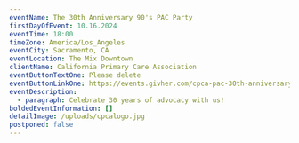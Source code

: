 ```yaml
---
eventName: The 30th Anniversary 90's PAC Party
firstDayOfEvent: 10.16.2024
eventTime: 18:00
timeZone: America/Los_Angeles
eventCity: Sacramento, CA
eventLocation: The Mix Downtown
clientName: California Primary Care Association
eventButtonTextOne: Please delete
eventButtonLinkOne: https://events.givher.com/cpca-pac-30th-anniversary
eventDescription:
  - paragraph: Celebrate 30 years of advocacy with us!
boldedEventInformation: []
detailImage: /uploads/cpcalogo.jpg
postponed: false
---
```

